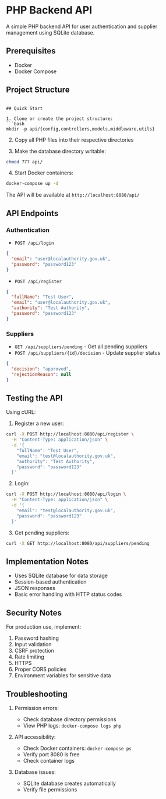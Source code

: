 # PHP Backend API

A simple PHP backend API for user authentication and supplier management using SQLite database.

## Prerequisites

- Docker
- Docker Compose

## Project Structure



````

## Quick Start

1. Clone or create the project structure:
```bash
mkdir -p api/{config,controllers,models,middleware,utils}
````

2. Copy all PHP files into their respective directories

3. Make the database directory writable:

```bash
chmod 777 api/
```

4. Start Docker containers:

```bash
docker-compose up -d
```

The API will be available at `http://localhost:8080/api/`

## API Endpoints

### Authentication

- `POST /api/login`

```json
{
  "email": "user@localauthority.gov.uk",
  "password": "password123"
}
```

- `POST /api/register`

```json
{
  "fullName": "Test User",
  "email": "user@localauthority.gov.uk",
  "authority": "Test Authority",
  "password": "password123"
}
```

### Suppliers

- `GET /api/suppliers/pending` - Get all pending suppliers
- `POST /api/suppliers/{id}/decision` - Update supplier status

```json
{
  "decision": "approved",
  "rejectionReason": null
}
```

## Testing the API

Using cURL:

1. Register a new user:

```bash
curl -X POST http://localhost:8080/api/register \
  -H "Content-Type: application/json" \
  -d '{
    "fullName": "Test User",
    "email": "test@localauthority.gov.uk",
    "authority": "Test Authority",
    "password": "password123"
  }'
```

2. Login:

```bash
curl -X POST http://localhost:8080/api/login \
  -H "Content-Type: application/json" \
  -d '{
    "email": "test@localauthority.gov.uk",
    "password": "password123"
  }'
```

3. Get pending suppliers:

```bash
curl -X GET http://localhost:8080/api/suppliers/pending
```

## Implementation Notes

- Uses SQLite database for data storage
- Session-based authentication
- JSON responses
- Basic error handling with HTTP status codes

## Security Notes

For production use, implement:

1. Password hashing
2. Input validation
3. CSRF protection
4. Rate limiting
5. HTTPS
6. Proper CORS policies
7. Environment variables for sensitive data

## Troubleshooting

1. Permission errors:

   - Check database directory permissions
   - View PHP logs: `docker-compose logs php`

2. API accessibility:

   - Check Docker containers: `docker-compose ps`
   - Verify port 8080 is free
   - Check container logs

3. Database issues:
   - SQLite database creates automatically
   - Verify file permissions
